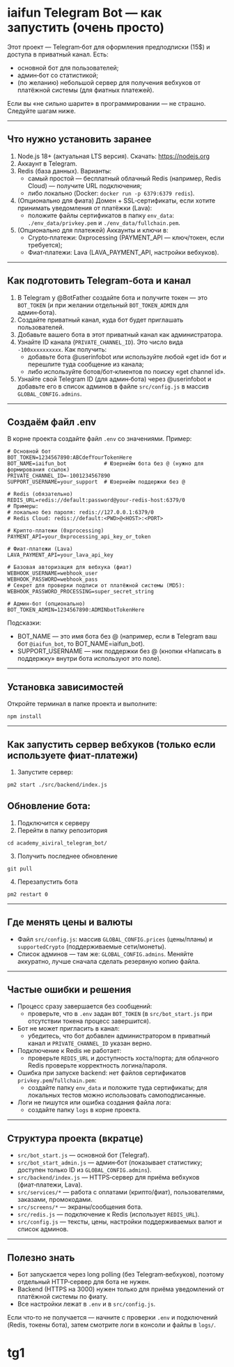 # iaifun Telegram Bot — как запустить (очень просто)

Этот проект — Telegram‑бот для оформления предподписки (15$) и доступа в приватный канал. Есть:
- основной бот для пользователей;
- админ‑бот со статистикой;
- (по желанию) небольшой сервер для получения вебхуков от платёжной системы (для фиатных платежей).

Если вы «не сильно шарите» в программировании — не страшно. Следуйте шагам ниже.

---

## Что нужно установить заранее
1) Node.js 18+ (актуальная LTS версия). Скачать: https://nodejs.org
2) Аккаунт в Telegram.
3) Redis (база данных). Варианты:
   - самый простой — бесплатный облачный Redis (например, Redis Cloud) — получите URL подключения;
   - либо локально (Docker: `docker run -p 6379:6379 redis`).
4) (Опционально для фиата) Домен + SSL‑сертификаты, если хотите принимать уведомления от платёжки (Lava):
   - положите файлы сертификатов в папку `env_data`: `./env_data/privkey.pem` и `./env_data/fullchain.pem`.
5) (Опционально для платежей) Аккаунты и ключи в:
   - Crypto‑платежи: 0xprocessing (PAYMENT_API — ключ/токен, если требуется);
   - Фиат‑платежи: Lava (LAVA_PAYMENT_API, настройки вебхуков).

---

## Как подготовить Telegram‑бота и канал
1) В Telegram у @BotFather создайте бота и получите токен — это `BOT_TOKEN` (и при желании отдельный `BOT_TOKEN_ADMIN` для админ‑бота).
2) Создайте приватный канал, куда бот будет приглашать пользователей.
3) Добавьте вашего бота в этот приватный канал как администратора.
4) Узнайте ID канала (`PRIVATE_CHANNEL_ID`). Это число вида `-100xxxxxxxxxx`. Как получить:
   - добавьте бота @userinfobot или используйте любой «get id» бот и перешлите туда сообщение из канала;
   - либо используйте ботов/бот‑клиентов по поиску «get channel id».
5) Узнайте свой Telegram ID (для админ‑бота) через @userinfobot и добавьте его в список админов в файле `src/config.js` в массив `GLOBAL_CONFIG.admins`.

---

## Создаём файл .env
В корне проекта создайте файл `.env` со значениями. Пример:

```
# Основной бот
BOT_TOKEN=1234567890:ABCdefYourTokenHere
BOT_NAME=iaifun_bot            # Юзернейм бота без @ (нужно для формирования ссылок)
PRIVATE_CHANNEL_ID=-1001234567890
SUPPORT_USERNAME=your_support  # Юзернейм поддержки без @

# Redis (обязательно)
REDIS_URL=redis://default:password@your-redis-host:6379/0
# Примеры:
# локально без пароля: redis://127.0.0.1:6379/0
# Redis Cloud: redis://default:<PWD>@<HOST>:<PORT>

# Крипто‑платежи (0xprocessing)
PAYMENT_API=your_0xprocessing_api_key_or_token

# Фиат‑платежи (Lava)
LAVA_PAYMENT_API=your_lava_api_key

# Базовая авторизация для вебхука (фиат)
WEBHOOK_USERNAME=webhook_user
WEBHOOK_PASSWORD=webhook_pass
# Секрет для проверки подписи от платёжной системы (MD5):
WEBHOOK_PASSWORD_PROCESSING=super_secret_string

# Админ‑бот (опционально)
BOT_TOKEN_ADMIN=1234567890:ADMINbotTokenHere
```

Подсказки:
- BOT_NAME — это имя бота без @ (например, если в Telegram ваш бот `@iaifun_bot`, то BOT_NAME=iaifun_bot).
- SUPPORT_USERNAME — ник поддержки без @ (кнопки «Написать в поддержку» внутри бота используют это поле).

---

## Установка зависимостей
Откройте терминал в папке проекта и выполните:

```
npm install
```

---

## Как запустить сервер вебхуков (только если используете фиат‑платежи)
1) Запустите сервер:
```
pm2 start ./src/backend/index.js
```

## Обновление бота:
1) Подключится к серверу
2) Перейти в папку репозитория
```
cd academy_aiviral_telegram_bot/
```
3) Получить последнее обновление
```
git pull
```
4) Перезапустить бота
```
pm2 restart 0
```
---

## Где менять цены и валюты
- Файл `src/config.js`: массив `GLOBAL_CONFIG.prices` (цены/планы) и `supportedCrypto` (поддерживаемые сети/монеты).
- Список админов — там же: `GLOBAL_CONFIG.admins`.
Меняйте аккуратно, лучше сначала сделать резервную копию файла.

---

## Частые ошибки и решения
- Процесс сразу завершается без сообщений:
  - проверьте, что в `.env` задан `BOT_TOKEN` (в `src/bot_start.js` при отсутствии токена процесс завершится).
- Бот не может пригласить в канал:
  - убедитесь, что бот добавлен администратором в приватный канал и `PRIVATE_CHANNEL_ID` указан верно.
- Подключение к Redis не работает:
  - проверьте `REDIS_URL` и доступность хоста/порта; для облачного Redis проверьте корректность логина/пароля.
- Ошибка при запуске backend: нет файлов сертификатов `privkey.pem`/`fullchain.pem`:
  - создайте папку `env_data` и положите туда сертификаты; для локальных тестов можно использовать самоподписанные.
- Логи не пишутся или ошибка создания файла лога:
  - создайте папку `logs` в корне проекта.

---

## Структура проекта (вкратце)
- `src/bot_start.js` — основной бот (Telegraf).
- `src/bot_start_admin.js` — админ‑бот (показывает статистику; доступен только ID из `GLOBAL_CONFIG.admins`).
- `src/backend/index.js` — HTTPS‑сервер для приёма вебхуков (фиат‑платежи, Lava).
- `src/services/*` — работа с оплатами (крипто/фиат), пользователями, заказами, промокодами.
- `src/screens/*` — экраны/сообщения бота.
- `src/redis.js` — подключение к Redis (использует `REDIS_URL`).
- `src/config.js` — тексты, цены, настройки поддерживаемых валют и список админов.

---

## Полезно знать
- Бот запускается через long polling (без Telegram‑вебхуков), поэтому отдельный HTTP‑сервер для бота не нужен.
- Backend (HTTPS на 3000) нужен только для приёма уведомлений от платёжной системы по фиату.
- Все настройки лежат в `.env` и в `src/config.js`.

Если что‑то не получается — начните с проверки `.env` и подключений (Redis, токены бота), затем смотрите логи в консоли и файлы в `logs/`.
# tg1
